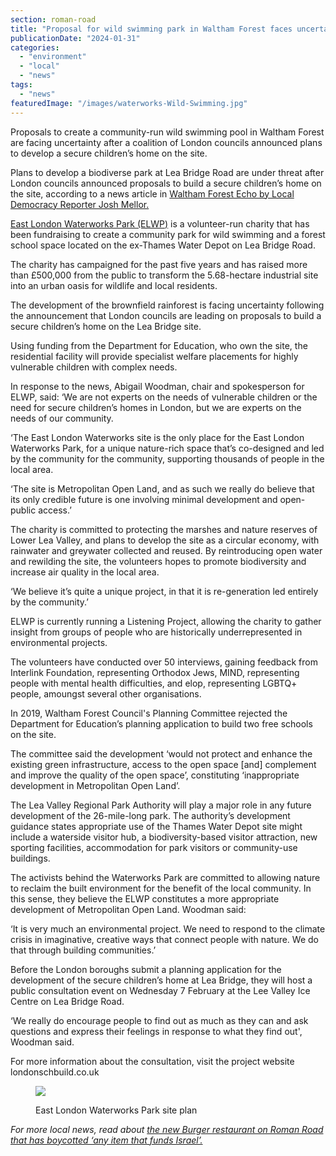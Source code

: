 ```yaml
---
section: roman-road
title: "Proposal for wild swimming park in Waltham Forest faces uncertainty"
publicationDate: "2024-01-31"
categories: 
  - "environment"
  - "local"
  - "news"
tags: 
  - "news"
featuredImage: "/images/waterworks-Wild-Swimming.jpg"
---
```


Proposals to create a community-run wild swimming pool in Waltham Forest are facing uncertainty after a coalition of London councils announced plans to develop a secure children’s home on the site. 

Plans to develop a biodiverse park at Lea Bridge Road are under threat after London councils announced proposals to build a secure children’s home on the site, according to a news article in [Waltham Forest Echo by Local Democracy Reporter Josh Mellor.](https://walthamforestecho.co.uk/2024/01/29/community-owned-park-project-comes-under-threat/)

[East London Waterworks Park (ELWP)](https://www.elwp.org.uk/Home.htm) is a volunteer-run charity that has been fundraising to create a community park for wild swimming and a forest school space located on the ex-Thames Water Depot on Lea Bridge Road.

The charity has campaigned for the past five years and has raised more than £500,000 from the public to transform the 5.68-hectare industrial site into an urban oasis for wildlife and local residents.

The development of the brownfield rainforest is facing uncertainty following the announcement that London councils are leading on proposals to build a secure children’s home on the Lea Bridge site.

Using funding from the Department for Education, who own the site, the residential facility will provide specialist welfare placements for highly vulnerable children with complex needs.

In response to the news, Abigail Woodman, chair and spokesperson for ELWP, said: ‘We are not experts on the needs of vulnerable children or the need for secure children’s homes in London, but we are experts on the needs of our community.

‘The East London Waterworks site is the only place for the East London Waterworks Park, for a unique nature-rich space that’s co-designed and led by the community for the community, supporting thousands of people in the local area.

‘The site is Metropolitan Open Land, and as such we really do believe that its only credible future is one involving minimal development and open-public access.’

The charity is committed to protecting the marshes and nature reserves of Lower Lea Valley, and plans to develop the site as a circular economy, with rainwater and greywater collected and reused. By reintroducing open water and rewilding the site, the volunteers hopes to promote biodiversity and increase air quality in the local area.

‘We believe it’s quite a unique project, in that it is re-generation led entirely by the community.’

ELWP is currently running a Listening Project, allowing the charity to gather insight from groups of people who are historically underrepresented in environmental projects.

The volunteers have conducted over 50 interviews, gaining feedback from Interlink Foundation, representing Orthodox Jews, MIND, representing people with mental health difficulties, and elop, representing LGBTQ+ people, amoungst several other organisations.

In 2019, Waltham Forest Council's Planning Committee rejected the Department for Education’s planning application to build two free schools on the site. 

The committee said the development ‘would not protect and enhance the existing green infrastructure, access to the open space \[and\] complement and improve the quality of the open space’, constituting ‘inappropriate development in Metropolitan Open Land’.

The Lea Valley Regional Park Authority will play a major role in any future development of the 26-mile-long park. The authority’s development guidance states appropriate use of the Thames Water Depot site might include a waterside visitor hub, a biodiversity-based visitor attraction, new sporting facilities, accommodation for park visitors or community-use buildings.

The activists behind the Waterworks Park are committed to allowing nature to reclaim the built environment for the benefit of the local community. In this sense, they believe the ELWP constitutes a more appropriate development of Metropolitan Open Land. Woodman said:

‘It is very much an environmental project. We need to respond to the climate crisis in imaginative, creative ways that connect people with nature. We do that through building communities.’ 

Before the London boroughs submit a planning application for the development of the secure children’s home at Lea Bridge, they will host a public consultation event on Wednesday 7 February at the Lee Valley Ice Centre on Lea Bridge Road.

‘We really do encourage people to find out as much as they can and ask questions and express their feelings in response to what they find out', Woodman said.

For more information about the consultation, visit the project website londonschbuild.co.uk

<figure>

![](/images/ELWP-Site-Plan-Before-After-Horizontal.jpg)

<figcaption>

East London Waterworks Park site plan

</figcaption>

</figure>

_For more local news, read about_ [_the new Burger restaurant on Roman Road that has boycotted ‘any item that funds Israel’._](https://romanroadlondon.com/burger-bros-e2-boycott-israel-palestine-coca-cola/)

